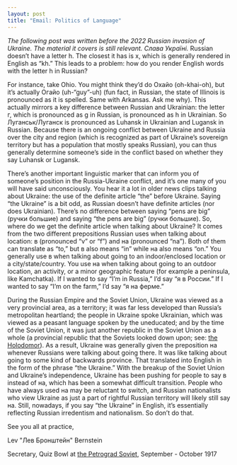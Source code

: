 ```yaml
---
layout: post
title: "Email: Politics of Language"
---
```


*The following post was written before the 2022 Russian invasion of Ukraine. The material it covers is still relevant. Слава Україні.* Russian doesn’t have a letter h. The closest it has is х, which is generally rendered in English as “kh.” This leads to a problem: how do you render English words with the letter h in Russian?

For instance, take Ohio. You might think they’d do Охайо (oh-khai-oh), but it’s actually Огайо (uh-“guy”-uh) (fun fact, in Russian, the state of Illinois is pronounced as it is spelled. Same with Arkansas. Ask me why). This actually mirrors a key difference between Russian and Ukrainian: the letter г, which is pronounced as g in Russian, is pronounced as h in Ukrainian. So Луганськ/Луганск is pronounced as Luhansk in Ukrainian and Lugansk in Russian. Because there is an ongoing conflict between Ukraine and Russia over the city and region (which is recognized as part of Ukraine’s sovereign territory but has a population that mostly speaks Russian), you can thus generally determine someone’s side in the conflict based on whether they say Luhansk or Lugansk.

There’s another important linguistic marker that can inform you of someone’s position in the Russia-Ukraine conflict, and it’s one many of you will have said unconsciously. You hear it a lot in older news clips talking about Ukraine: the use of the definite article “the” before Ukraine. Saying “the Ukraine” is a bit odd, as Russian doesn’t have definite articles (nor does Ukrainian). There’s no difference between saying “pens are big” (ручки большие) and saying “the pens are big” (ручки большие). So, where do we get the definite article when talking about Ukraine? It comes from the two different prepositions Russian uses when talking about location: в (pronounced “v” or “f”) and на (pronounced “na”). Both of them can translate as “to,” but в also means “in” while на also means “on.” You generally use в when talking about going to an indoor/enclosed location or a city/state/country. You use на when talking about going to an outdoor location, an activity, or a minor geographic feature (for example a peninsula, like Kamchatka). If I wanted to say “I’m in Russia,” I’d say “я в России.” If I wanted to say “I’m on the farm,” I’d say “я на ферме.”

During the Russian Empire and the Soviet Union, Ukraine was viewed as a very provincial area, as a territory; it was far less developed than Russia’s metropolitan heartland; the people in Ukraine spoke Ukrainian, which was viewed as a peasant language spoken by the uneducated; and by the time of the Soviet Union, it was just another republic in the Soviet Union as a whole (a provincial republic that the Soviets looked down upon; see: [the Holodomor](https://en.wikipedia.org/wiki/Holodomor)). As a result, Ukraine was generally given the preposition на whenever Russians were talking about going there. It was like talking about going to some kind of backwards province. That translated into English in the form of the phrase “the Ukraine.” With the breakup of the Soviet Union and Ukraine’s independence, Ukraine has been pushing for people to say в instead of на, which has been a somewhat difficult transition. People who have always used на may be reluctant to switch, and Russian nationalists who view Ukraine as just a part of rightful Russian territory will likely still say на. Still, nowadays, if you say “the Ukraine” in English, it’s essentially reflecting Russian irredentism and nationalism. So don’t do that.

See you all at practice,

Lev "Лев Бронштейн" Bernstein

Secretary, Quiz Bowl at [the Petrograd Soviet](https://en.wikipedia.org/wiki/Petrograd_Soviet#Chairmen), September - October 1917